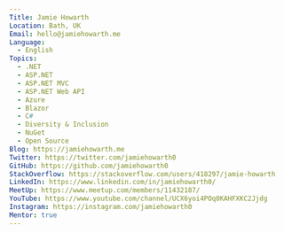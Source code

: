 ```yaml
---
Title: Jamie Howarth
Location: Bath, UK
Email: hello@jamiehowarth.me
Language:
  - English
Topics:
  - .NET
  - ASP.NET
  - ASP.NET MVC
  - ASP.NET Web API
  - Azure
  - Blazor
  - C#
  - Diversity & Inclusion
  - NuGet
  - Open Source
Blog: https://jamiehowarth.me
Twitter: https://twitter.com/jamiehowarth0
GitHub: https://github.com/jamiehowarth0
StackOverflow: https://stackoverflow.com/users/418297/jamie-howarth
LinkedIn: https://www.linkedin.com/in/jamiehowarth0/
MeetUp: https://www.meetup.com/members/11432187/
YouTube: https://www.youtube.com/channel/UCX6yoi4POq0KAHFXKC2Jjdg
Instagram: https://instagram.com/jamiehowarth0
Mentor: true
---
```


